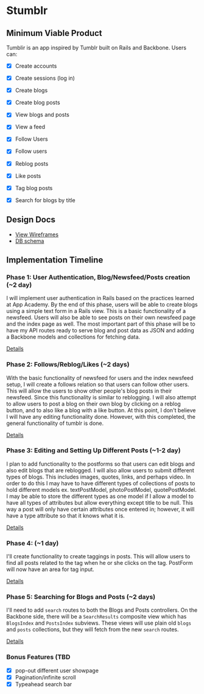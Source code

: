 # Stumblr



[heroku]: http://tumblrapplication.herokuapp.com/

## Minimum Viable Product
Tumblir is an app inspired by Tumblr built on Rails and Backbone. Users can:

<!-- This is a Markdown checklist. Use it to keep track of your progress! -->

- [x] Create accounts
- [x] Create sessions (log in)
- [x] Create blogs
- [x] Create blog posts
- [x] View blogs and posts
- [x] View a feed
- [x] Follow Users
- [x] Follow users
- [x] Reblog posts
- [x] Like posts
- [x] Tag blog posts
- [x] Search for blogs by title


## Design Docs
* [View Wireframes][views]
* [DB schema][schema]

[views]: ./docs/views.md
[schema]: ./docs/schema.md

## Implementation Timeline

### Phase 1: User Authentication, Blog/Newsfeed/Posts creation (~2 day)
I will implement user authentication in Rails based on the practices learned at
App Academy. By the end of this phase, users will be able to create blogs using
a simple text form in a Rails view. This is a basic functionality of a newsfeed.
Users will also be able to see posts on their own newsfeed page and the index page
as well. The most important part of this phase will be to have my API routes
ready to serve blog and post data as JSON and adding a Backbone models
and collections for fetching data.

[Details][phase-one]

### Phase 2: Follows/Reblog/Likes (~2 days)
With the basic functionality of newsfeed for users and the index newsfeed setup,
I will create a follows relation so that users can follow other users. This will
allow the users to show other people's blog posts in their newsfeed. Since this
functionality is similar to reblogging. I will also attempt to allow users to
post a blog on their own blog by clicking on a reblog button, and to also
like a blog with a like button. At this point, I don't believe I will have any
editing functionality done. However, with this completed, the general
functionality of tumblr is done.

[Details][phase-two]

### Phase 3: Editing and Setting Up Different Posts (~1-2 day)
I plan to add functionality to the postforms so
that users can edit blogs and also edit blogs that are reblogged. I will also
allow users to submit different types of blogs. This includes images, quotes,
links, and perhaps video. In order to do this I may have to have different
types of collections of posts to hold different models ex. textPostModel,
photoPostModel, quotePostModel. I may be able to store the different types
as one model if I allow a model to have all types of attributes but allow
everything except title to be null. This way a post will only have certain
attributes once entered in; however, it will have a type attribute so that it
knows what it is.

[Details][phase-three]

### Phase 4:   (~1 day)
I'll create functionality to create taggings in posts. This will allow users to
find all posts related to the tag when he or she clicks on the tag. PostForm
will now have an area for tag input.

[Details][phase-four]

### Phase 5: Searching for Blogs and Posts (~2 days)
I'll need to add `search` routes to both the Blogs and Posts controllers. On the
Backbone side, there will be a `SearchResults` composite view which has `BlogsIndex`
and `PostsIndex` subviews. These views will use plain old `blogs` and `posts`
collections, but they will fetch from the new `search` routes.

[Details][phase-five]

### Bonus Features (TBD

- [x] pop-out different user showpage
- [x] Pagination/infinite scroll
- [x] Typeahead search bar

[phase-one]: ./docs/phases/phase1.md
[phase-two]: ./docs/phases/phase2.md
[phase-three]: ./docs/phases/phase3.md
[phase-four]: ./docs/phases/phase4.md
[phase-five]: ./docs/phases/phase5.md
[heroku-link]: www.stumblr.xyz
